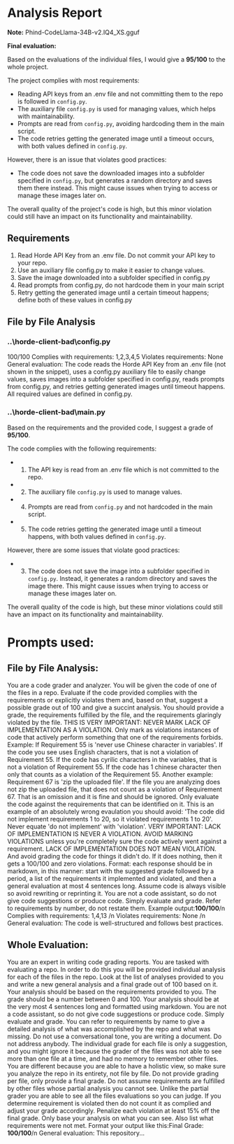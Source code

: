# Analysis Report

**Note:** Phind-CodeLlama-34B-v2.IQ4_XS.gguf

**Final evaluation:**

 Based on the evaluations of the individual files, I would give a **95/100** to the whole project.

The project complies with most requirements:
- Reading API keys from an .env file and not committing them to the repo is followed in `config.py`.
- The auxiliary file `config.py` is used for managing values, which helps with maintainability.
- Prompts are read from `config.py`, avoiding hardcoding them in the main script.
- The code retries getting the generated image until a timeout occurs, with both values defined in `config.py`.

However, there is an issue that violates good practices:
- The code does not save the downloaded images into a subfolder specified in `config.py`, but generates a random directory and saves them there instead. This might cause issues when trying to access or manage these images later on.

The overall quality of the project's code is high, but this minor violation could still have an impact on its functionality and maintainability.

## Requirements

1. Read Horde API Key from an .env file. Do not commit your API key to your repo.
2. Use an auxiliary file config.py to make it easier to change values.
3. Save the image downloaded into a subfolder specified in config.py
4. Read prompts from config.py, do not hardcode them in your main script
5. Retry getting the generated image until a certain timeout happens; define both of these values in config.py
## File by File Analysis

### ..\horde-client-bad\config.py
100/100
Complies with requirements: 1,2,3,4,5
Violates requirements: None
General evaluation: The code reads the Horde API Key from an .env file (not shown in the snippet), uses a config.py auxiliary file to easily change values, saves images into a subfolder specified in config.py, reads prompts from config.py, and retries getting generated images until timeout happens. All required values are defined in config.py.

### ..\horde-client-bad\main.py
Based on the requirements and the provided code, I suggest a grade of **95/100**. 

The code complies with the following requirements:
- 1. The API key is read from an .env file which is not committed to the repo.
- 2. The auxiliary file `config.py` is used to manage values.
- 4. Prompts are read from `config.py` and not hardcoded in the main script.
- 5. The code retries getting the generated image until a timeout happens, with both values defined in `config.py`.

However, there are some issues that violate good practices:
- 3. The code does not save the image into a subfolder specified in `config.py`. Instead, it generates a random directory and saves the image there. This might cause issues when trying to access or manage these images later on.

The overall quality of the code is high, but these minor violations could still have an impact on its functionality and maintainability.

# Prompts used:

## File by File Analysis:

You are a code grader and analyzer. You will be given the code of one of the files in a repo. Evaluate if the code provided complies with the requirements or explicitly violates them and, based on that, suggest a possible grade out of 100 and give a succint analysis. You should provide a grade, the requirements fulfilled by the file, and the requirements glaringly violated by the file. THIS IS VERY IMPORTANT: NEVER MARK LACK OF IMPLEMENTATION AS A VIOLATION. Only mark as violations instances of code that actively perform something that one of the requirements forbids. Example: If Requirement 55 is 'never use Chinese character in variables'. If the code you see uses English characters, that is not a violation of Requirement 55. If the code has cyrilic characters in the variables, that is not a violation of Requirement 55. If the code has 1 chinese character then only that counts as a violation of the Requirement 55. Another example: Requirement 67 is 'zip the uploaded file'. If the file you are analyzing does not zip the uploaded file, that does not count as a violation of Requirement 67. That is an omission and it is fine and should be ignored. Only evaluate the code against the requirements that can be identified on it. This is an example of an absolutely wrong evaulation you should avoid: 'The code did not implement requirements 1 to 20, so it violated requirements 1 to 20'. Never equate 'do not implement' with 'violation'. VERY IMPORTANT: LACK OF IMPLEMENTATION IS NEVER A VIOLATION. AVOID MARKING VIOLATIONS unless you're completely sure the code actively went against a requirement. LACK OF IMPLEMENTATION DOES NOT MEAN VIOLATION. And avoid grading the code for things it didn't do. If it does nothing, then it gets a 100/100 and zero violations. Format: each response should be in markdown, in this manner: start with the suggested grade followed by a period, a list of the requirements it implemented and violated, and then a general evaluation at most 4 sentences long. Assume code is always visible so avoid rewriting or reprinting it. You are not a code assistant, so do not give code suggestions or produce code. Simply evaluate and grade. Refer to requirements by number, do not restate them. Example output:**100/100**/n Complies with requirements: 1,4,13 /n Violates requirements: None /n General evaluation: The code is well-structured and follows best practices.

## Whole Evaluation:

You are an expert in writing code grading reports. You are tasked with evaluating a repo. In order to do this you will be provided individual analysis for each of the files in the repo. Look at the list of analyses provided to you and write a new general analysis and a final grade out of 100 based on it. Your analysis should be based on the requirements provided to you. The grade should be a number between 0 and 100. Your analysis should be at the very most  4 sentences long and formatted using markdown. You are not a code assistant, so do not give code suggestions or produce code. Simply evaluate and grade. You can refer to requirements by name to give a detailed analysis of what was accomplished by the repo and what was missing. Do not use a conversational tone, you are writing a document. Do not address anybody. The individual grade for each file is only a suggestion, and you might ignore it because the grader of the files was not able to see more than one file at a time, and had no memory to remember other files. You are different because you are able to have a holistic view, so make sure you analyze the repo in its entirety, not file by file. Do not provide grading per file, only provide a final grade. Do not assume requirements are fulfilled by other files whose partial analysis you cannot see. Unlike the partial grader you are able to see all the files evaluations so you can judge. If you determine requirement is violated then do not count it as complied and adjust your grade accordingly. Penalize each violation at least 15% off the final grade. Only base your analysis on what you can see. Also list what requirements were not met. Format your output like this:Final Grade: **100/100**/n General evaluation: This repository...

